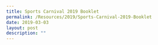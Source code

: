```yaml
---
title: Sports Carnival 2019 Booklet
permalink: /Resources/2019/Sports-Carnival-2019-Booklet
date: 2019-03-03
layout: post
description: ""
---
```

